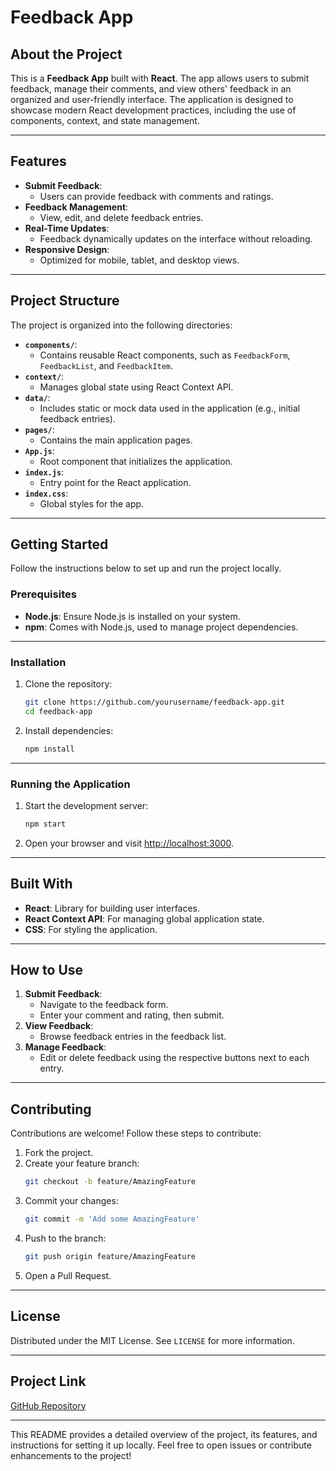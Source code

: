 # Feedback App

## About the Project

This is a **Feedback App** built with **React**. The app allows users to submit feedback, manage their comments, and view others' feedback in an organized and user-friendly interface. The application is designed to showcase modern React development practices, including the use of components, context, and state management.

---

## Features

- **Submit Feedback**:
  - Users can provide feedback with comments and ratings.
- **Feedback Management**:
  - View, edit, and delete feedback entries.
- **Real-Time Updates**:
  - Feedback dynamically updates on the interface without reloading.
- **Responsive Design**:
  - Optimized for mobile, tablet, and desktop views.

---

## Project Structure

The project is organized into the following directories:

- **`components/`**:
  - Contains reusable React components, such as `FeedbackForm`, `FeedbackList`, and `FeedbackItem`.
- **`context/`**:
  - Manages global state using React Context API.
- **`data/`**:
  - Includes static or mock data used in the application (e.g., initial feedback entries).
- **`pages/`**:
  - Contains the main application pages.
- **`App.js`**:
  - Root component that initializes the application.
- **`index.js`**:
  - Entry point for the React application.
- **`index.css`**:
  - Global styles for the app.

---

## Getting Started

Follow the instructions below to set up and run the project locally.

### Prerequisites

- **Node.js**: Ensure Node.js is installed on your system.
- **npm**: Comes with Node.js, used to manage project dependencies.

---

### Installation

1. Clone the repository:
   ```bash
   git clone https://github.com/yourusername/feedback-app.git
   cd feedback-app
   ```

2. Install dependencies:
   ```bash
   npm install
   ```

---

### Running the Application

1. Start the development server:
   ```bash
   npm start
   ```

2. Open your browser and visit [http://localhost:3000](http://localhost:3000).

---

## Built With

- **React**: Library for building user interfaces.
- **React Context API**: For managing global application state.
- **CSS**: For styling the application.

---

## How to Use

1. **Submit Feedback**:
   - Navigate to the feedback form.
   - Enter your comment and rating, then submit.
2. **View Feedback**:
   - Browse feedback entries in the feedback list.
3. **Manage Feedback**:
   - Edit or delete feedback using the respective buttons next to each entry.

---

## Contributing

Contributions are welcome! Follow these steps to contribute:

1. Fork the project.
2. Create your feature branch:
   ```bash
   git checkout -b feature/AmazingFeature
   ```
3. Commit your changes:
   ```bash
   git commit -m 'Add some AmazingFeature'
   ```
4. Push to the branch:
   ```bash
   git push origin feature/AmazingFeature
   ```
5. Open a Pull Request.

---

## License

Distributed under the MIT License. See `LICENSE` for more information.

---

## Project Link

[GitHub Repository](https://github.com/yourusername/feedback-app)

---

This README provides a detailed overview of the project, its features, and instructions for setting it up locally. Feel free to open issues or contribute enhancements to the project!
